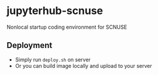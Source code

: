 # jupyterhub-scnuse
Nonlocal startup coding environment for SCNUSE

## Deployment
- Simply run `deploy.sh` on server
- Or you can build image locally and upload to your server
